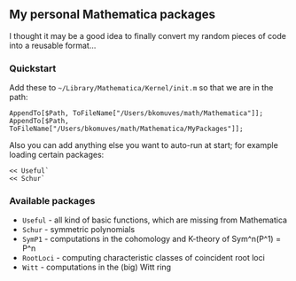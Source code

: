 
My personal Mathematica packages
--------------------------------

I thought it may be a good idea to finally convert my random pieces of code
into a reusable format...


### Quickstart

Add these to `~/Library/Mathematica/Kernel/init.m` so that we are in the path:

    AppendTo[$Path, ToFileName["/Users/bkomuves/math/Mathematica"]];
    AppendTo[$Path, ToFileName["/Users/bkomuves/math/Mathematica/MyPackages"]];

Also you can add anything else you want to auto-run at start; for example loading
certain packages:

    << Useful`
    << Schur`


### Available packages

* `Useful` - all kind of basic functions, which are missing from Mathematica
* `Schur` - symmetric polynomials
* `SymP1` - computations in the cohomology and K-theory of Sym^n(P^1) = P^n
* `RootLoci` - computing characteristic classes of coincident root loci 
* `Witt` - computations in the (big) Witt ring

